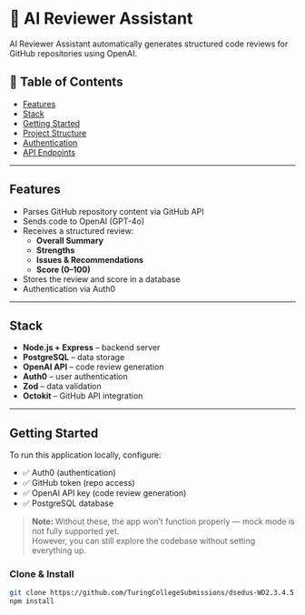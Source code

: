 # 🧠 AI Reviewer Assistant

AI Reviewer Assistant automatically generates structured code reviews for GitHub repositories using OpenAI.

## 📑 Table of Contents
- [Features](#-features)
- [Stack](#-stack)
- [Getting Started](#-getting-started)
- [Project Structure](#-project-structure)
- [Authentication](#authentication)
- [API Endpoints](#api-endpoints)

---

## Features

- Parses GitHub repository content via GitHub API  
- Sends code to OpenAI (GPT-4o)  
- Receives a structured review:
  - **Overall Summary**
  - **Strengths**
  - **Issues & Recommendations**
  - **Score (0–100)**
- Stores the review and score in a database  
- Authentication via Auth0  

---

## Stack

- **Node.js + Express** – backend server  
- **PostgreSQL** – data storage  
- **OpenAI API** – code review generation  
- **Auth0** – user authentication  
- **Zod** – data validation  
- **Octokit** – GitHub API integration  

---

## Getting Started

To run this application locally, configure:

- ✅ Auth0 (authentication)  
- ✅ GitHub token (repo access)  
- ✅ OpenAI API key (code review generation)  
- ✅ PostgreSQL database  

> **Note:** Without these, the app won’t function properly — mock mode is not fully supported yet.  
> However, you can still explore the codebase without setting everything up.  

### Clone & Install

```bash
git clone https://github.com/TuringCollegeSubmissions/dsedus-WD2.3.4.5.git
npm install

